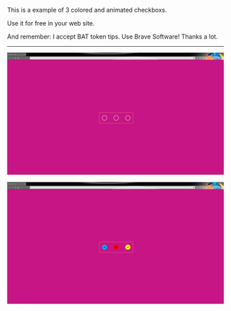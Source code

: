 This is a example of 3 colored and animated checkboxs.

Use it for free in your web site.

And remember: I accept BAT token tips. Use Brave Software! Thanks a lot.


------------



[![](https://github.com/fernangon/Colored_Checkboxs/blob/main/1.jpg)](https://github.com/fernangon/Colored_Checkboxs/blob/main/1.jpg)

[![](https://github.com/fernangon/Colored_Checkboxs/blob/main/2.jpg)](https://github.com/fernangon/Colored_Checkboxs/blob/main/2.jpg)
